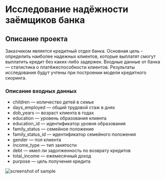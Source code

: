 Исследование надёжности заёмщиков банка
==========================================
Описание проекта
------------------------------------------
Заказчиком является кредитный отдел банка. Основная цель - определить наиболее надежных клиентов, которые выплатят смогут выплатить кредит без каких-либо задержек. Входные данные от банка — статистика о платёжеспособности клиентов. Результаты исследования будут учтены при построении модели кредитного скоринга.

### Описание входных данных
* children — количество детей в семье
* days_employed — общий трудовой стаж в днях
* dob_years — возраст клиента в годах
* education — уровень образования клиента
* education_id — идентификатор уровня образования
* family_status — семейное положение
* family_status_id — идентификатор семейного положения
* gender — пол клиента
* income_type — тип занятости
* debt — имел ли задолженность по возврату кредитов
* total_income — ежемесячный доход
* purpose — цель получения кредита

![screenshot of sample](https://развивай.рф/blog/wp-content/uploads/2022/10/иллюстрация-03-5.jpg)
